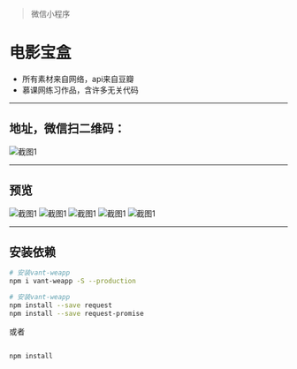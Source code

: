 >微信小程序

# 电影宝盒


* 所有素材来自网络，api来自豆瓣
* 慕课网练习作品，含许多无关代码

***



## 地址，微信扫二维码：
![截图1](https://catsugar.github.io/pics/saoma.png)



***
## 预览
![截图1](https://catsugar.github.io/pics/wx1.jpg)
![截图1](https://catsugar.github.io/pics/wx2.jpg)
![截图1](https://catsugar.github.io/pics/wx3.jpg)
![截图1](https://catsugar.github.io/pics/wx4.jpg)
![截图1](https://catsugar.github.io/pics/wx5.jpg)


***
## 安装依赖

``` bash
# 安装vant-weapp 
npm i vant-weapp -S --production

# 安装vant-weapp 
npm install --save request
npm install --save request-promise

```
或者
``` bash

npm install

```
